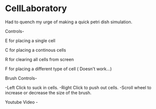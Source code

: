 # CellLaboratory
Had to quench my urge of making a quick petri dish simulation.

Controls-

  E for placing a single cell
  
  C for placing a continous cells
  
  R for clearing all cells from screen
  
  F for placing a different type of cell ( Doesn't work...)






Brush Controls-

-Left Click to suck in cells.
-Right Click to push out cells.
-Scroll wheel to increase or decrease the size of the brush.


Youtube Video - 
